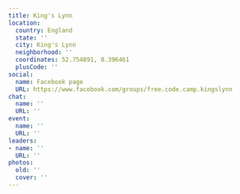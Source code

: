 ```yaml
---
title: King's Lynn
location:
  country: England
  state: ''
  city: King's Lynn
  neighborhood: ''
  coordinates: 52.754891, 0.396461
  plusCode: ''
social:
  name: Facebook page
  URL: https://www.facebook.com/groups/free.code.camp.kingslynn
chat:
  name: ''
  URL: ''
event:
  name: ''
  URL: ''
leaders:
- name: ''
  URL: ''
photos:
  old: ''
  cover: ''
---
```

